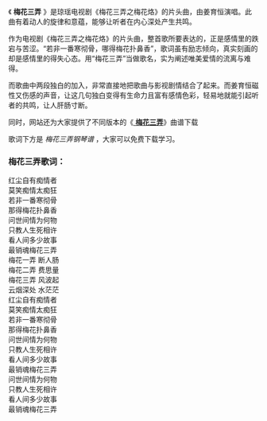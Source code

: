 

《 **梅花三弄** 》是琼瑶电视剧《梅花三弄之梅花烙》的片头曲，由姜育恒演唱。此曲有着动人的旋律和意蕴，能够让听者在内心深处产生共鸣。

作为电视剧《梅花三弄之梅花烙》的片头曲，整首歌所要表达的，正是感情里的跌宕与苦涩。“若非一番寒彻骨，哪得梅花扑鼻香”，歌词虽有励志倾向，真实刻画的却是感情里的得失心态。用“梅花三弄”当做歌名，实为阐述唯美爱情的流离与难得。

而歌曲中两段独白的加入，非常直接地把歌曲与影视剧情结合了起来。而姜育恒磁性又伤感的声音，让这几句独白变得有生命力且富有感情色彩，轻易地就能引起听者的共鸣，让人肝肠寸断。

同时，网站还为大家提供了不同版本的《[ **梅花三弄**](Music-961-梅花三弄.html "梅花三弄")》曲谱下载

歌词下方是 _梅花三弄钢琴谱_ ，大家可以免费下载学习。

### 梅花三弄歌词：

红尘自有痴情者  
莫笑痴情太痴狂  
若非一番寒彻骨  
那得梅花扑鼻香  
问世间情为何物  
只教人生死相许  
看人间多少故事  
最销魂梅花三弄  
梅花一弄 断人肠  
梅花二弄 费思量  
梅花三弄 风波起  
云烟深处 水茫茫  
红尘自有痴情者  
莫笑痴情太痴狂  
若非一番寒彻骨  
那得梅花扑鼻香  
问世间情为何物  
只教人生死相许  
看人间多少故事  
最销魂梅花三弄  
问世间情为何物  
只教人生死相许  
看人间多少故事  
最销魂梅花三弄

